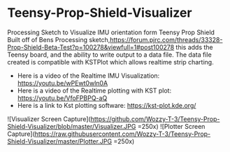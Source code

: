 # Teensy-Prop-Shield-Visualizer
Processing Sketch to Visualize IMU orientation form Teensy Prop Shield
Built off of Bens Processing sketch,https://forum.pjrc.com/threads/33328-Prop-Shield-Beta-Test?p=100278&viewfull=1#post100278 this adds the Teensy board, and the ability to write output to a data file.
The data file created is compatible with KSTPlot which allows realtime strip charting. 
* Here is a video of the Realtime IMU Visualization:   https://youtu.be/wPEwt0wln0A 
* Here is a video of the Realtime plotting with KST plot:   https://youtu.be/VfoFPBPQ-aQ
* Here is a link to Kst plotting software:   https://kst-plot.kde.org/

![Visualizer Screen Capture](https://github.com/Wozzy-T-3/Teensy-Prop-Shield-Visualizer/blob/master/Visualizer.JPG =250x)
![Plotter Screen Capture](https://raw.githubusercontent.com/Wozzy-T-3/Teensy-Prop-Shield-Visualizer/master/Plotter.JPG =250x)
